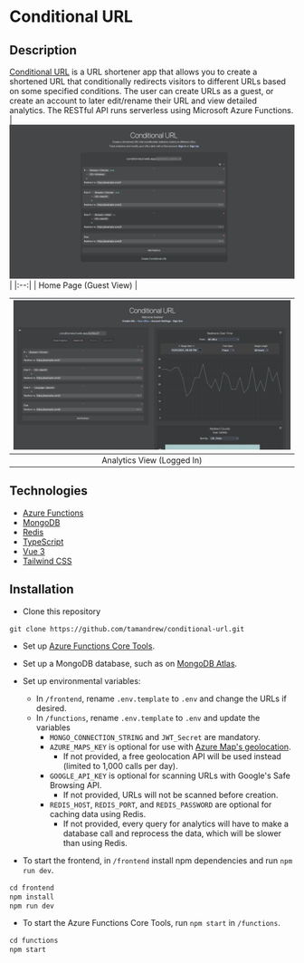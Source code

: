 # Conditional URL

## Description
[Conditional URL](https://conditionalurl.web.app) is a URL shortener app that allows you to create a shortened URL that conditionally redirects visitors to different URLs based on some specified conditions. The user can create URLs as a guest, or create an account to later edit/rename their URL and view detailed analytics. The RESTful API runs serverless using Microsoft Azure Functions.
| ![Home Page](demo.png) | 
|:--:| 
| Home Page (Guest View) |

| ![Analytics View](analytics.png) | 
|:--:| 
| Analytics View (Logged In)|


## Technologies
- [Azure Functions](https://azure.microsoft.com/en-us/products/functions/)
- [MongoDB](https://azure.microsoft.com/en-us/services/cosmos-db/)
- [Redis](https://redis.com/redis-enterprise-cloud/overview/)
- [TypeScript](https://www.typescriptlang.org/download)
- [Vue 3](https://v3.vuejs.org/guide/introduction.html)
- [Tailwind CSS](https://tailwindcss.com/docs/guides/create-react-app)

## Installation
- Clone this repository 
```
git clone https://github.com/tamandrew/conditional-url.git
```
- Set up [Azure Functions Core Tools](https://docs.microsoft.com/en-us/azure/azure-functions/functions-run-local?tabs=windows%2Ccsharp%2Cbash). 
- Set up a MongoDB database, such as on [MongoDB Atlas](https://www.mongodb.com/atlas/database).
- Set up environmental variables:
    - In `/frontend`, rename `.env.template` to `.env` and change the URLs if desired.
    - In `/functions`, rename `.env.template` to `.env` and update the variables
        - `MONGO_CONNECTION_STRING` and `JWT_Secret` are mandatory.
        - `AZURE_MAPS_KEY` is optional for use with [Azure Map's geolocation](https://learn.microsoft.com/en-us/azure/azure-maps/azure-maps-authentication#shared-key-authentication).
            - If not provided, a free geolocation API will be used instead (limited to 1,000 calls per day).
        - `GOOGLE_API_KEY` is optional for scanning URLs with Google's Safe Browsing API. 
            - If not provided, URLs will not be scanned before creation.
        - `REDIS_HOST`, `REDIS_PORT`, and `REDIS_PASSWORD` are optional for caching data using Redis.
            - If not provided, every query for analytics will have to make a database call and reprocess the data, which will be slower than using Redis.

- To start the frontend, in `/frontend` install npm dependencies and run `npm run dev`.
```
cd frontend
npm install
npm run dev
```
- To start the Azure Functions Core Tools, run `npm start` in `/functions`.
```
cd functions
npm start
```
